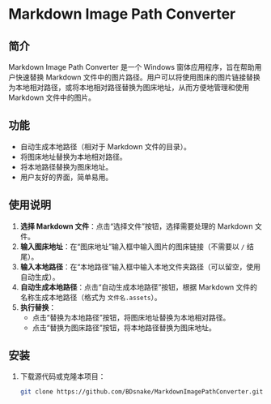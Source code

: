 # Markdown Image Path Converter

## 简介

Markdown Image Path Converter 是一个 Windows 窗体应用程序，旨在帮助用户快速替换 Markdown 文件中的图片路径。用户可以将使用图床的图片链接替换为本地相对路径，或将本地相对路径替换为图床地址，从而方便地管理和使用 Markdown 文件中的图片。

## 功能

- 自动生成本地路径（相对于 Markdown 文件的目录）。
- 将图床地址替换为本地相对路径。
- 将本地路径替换为图床地址。
- 用户友好的界面，简单易用。

## 使用说明

1. **选择 Markdown 文件**：点击“选择文件”按钮，选择需要处理的 Markdown 文件。
2. **输入图床地址**：在“图床地址”输入框中输入图片的图床链接（不需要以 `/` 结尾）。
3. **输入本地路径**：在“本地路径”输入框中输入本地文件夹路径（可以留空，使用自动生成）。
4. **自动生成本地路径**：点击“自动生成本地路径”按钮，根据 Markdown 文件的名称生成本地路径（格式为 `文件名.assets`）。
5. **执行替换**：
   - 点击“替换为本地路径”按钮，将图床地址替换为本地相对路径。
   - 点击“替换为图床路径”按钮，将本地路径替换为图床地址。

## 安装

1. 下载源代码或克隆本项目：
   ```bash
   git clone https://github.com/BDsnake/MarkdownImagePathConverter.git
